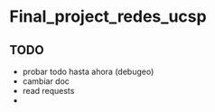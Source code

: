 # Final_project_redes_ucsp

## TODO
- probar todo hasta ahora (debugeo)
- cambiar doc
- read requests
- 
